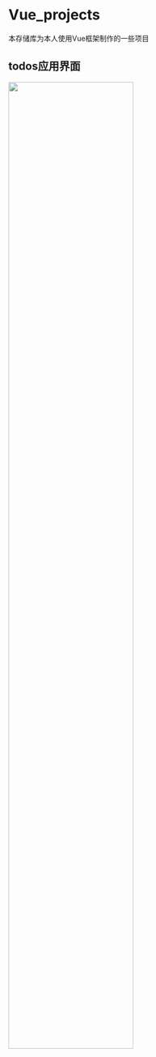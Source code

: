 # Vue_projects
本存储库为本人使用Vue框架制作的一些项目

<div>
<h2>todos应用界面</h2>
<img src="https://csgduanzhou-pic.oss-cn-shenzhen.aliyuncs.com/my_self/todos_cover.png" style="width:70%;height:70%">
</div>